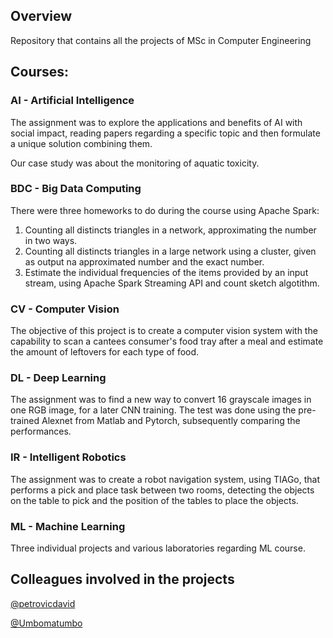 ## Overview
Repository that contains all the projects of MSc in Computer Engineering
## Courses:
### AI - Artificial Intelligence
The assignment was to explore the applications and benefits of AI with social impact, reading papers regarding a specific topic and then formulate a unique solution combining them.

Our case study was about the monitoring of aquatic toxicity.

### BDC - Big Data Computing
There were three homeworks to do during the course using Apache Spark:
1. Counting all distincts triangles in a network, approximating the number in two ways.
2. Counting all distincts triangles in a large network using a cluster, given as output na approximated number and the exact number.
3. Estimate the individual frequencies of the items provided by an input stream, using Apache Spark Streaming API and count sketch algotithm.

### CV - Computer Vision
The objective of this project is to create a computer vision system with the capability to scan a cantees consumer's food tray after a meal and estimate the amount of leftovers for each type of food.

### DL - Deep Learning
The assignment was to find a new way to convert 16 grayscale images in one RGB image, for a later CNN training. The test was done using the pre-trained Alexnet from Matlab and Pytorch, subsequently comparing the performances.

### IR - Intelligent Robotics
The assignment was to create a robot navigation system, using TIAGo, that performs a pick and place task between two rooms, detecting the objects on the table to pick and the position of the tables to place the objects.

### ML - Machine Learning
Three individual projects and various laboratories regarding ML course.

## Colleagues involved in the projects
[@petrovicdavid](https://github.com/petrovicdavid)

[@Umbomatumbo](https://github.com/Umbomatumbo)
